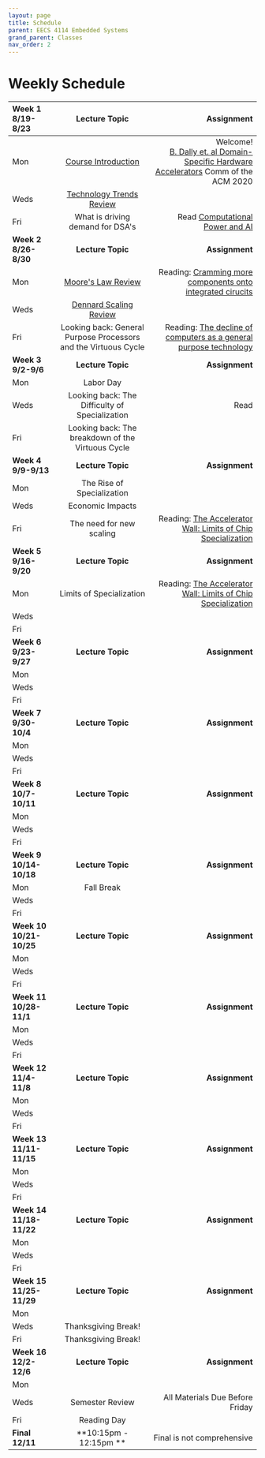 ```yaml
---
layout: page
title: Schedule
parent: EECS 4114 Embedded Systems
grand_parent: Classes
nav_order: 2
---
```


# Weekly Schedule

| Week 1 8/19-8/23       | Lecture Topic                          | Assignment          |
| :----------- | :----------------------------------------------: | --------------------:|
| Mon   | [Course Introduction](../../_modules/domain-specific-accelerators/Intro.pdf) |  Welcome! <br> [B. Dally et. al Domain-Specific Hardware Accelerators](https://cacm.acm.org/research/domain-specific-hardware-accelerators/) Comm of the ACM 2020   |
| Weds  | [Technology Trends Review](../../_modules/domain-specific-accelerators/trends,parallelism,performance.pdf) |  |
| Fri   | What is driving demand for DSA's | Read [Computational Power and AI](https://ainowinstitute.org/wp-content/uploads/2023/09/AI-Now_Computational-Power-an-AI.pdf) |
| **Week 2 8/26-8/30**       |  **Lecture Topic**                        | **Assignment**          |
| Mon  | [Moore's Law Review](../../_modules/domain-specific-accelerators/moore-dennard.pdf) |  Reading: [Cramming more components onto integrated cirucits](../../_modules/domain-specific-accelerators/gordon_moore_1965_article.pdf)|
| Weds   |[Dennard Scaling Review](../../_modules/domain-specific-accelerators/moore-dennard.pdf) |    |
| Fri   | Looking back: General Purpose Processors and the Virtuous Cycle |  Reading:  [The decline of computers as a general purpose technology](https://dl.acm.org/doi/10.1145/3430936)   |
| **Week 3 9/2-9/6**       |  **Lecture Topic**                    |     **Assignment**      |
| Mon   | Labor Day |      |
| Weds  | Looking back: The Difficulty of Specialization |  Read  |
| Fri   | Looking back: The breakdown of the Virtuous Cycle |    |
| **Week 4 9/9-9/13**       |  **Lecture Topic**                        | **Assignment**          |
| Mon  | The Rise of Specialization |   |
| Weds   | Economic Impacts |    |
| Fri   | The need for new scaling | Reading: [The Accelerator Wall: Limits of Chip Specialization](../../_modules/domain-specific-accelerators/wall-hpca19.pdf) |
| **Week 5 9/16-9/20**       |  **Lecture Topic**                    |     **Assignment**      |
| Mon  | Limits of Specialization | Reading: [The Accelerator Wall: Limits of Chip Specialization](../../_modules/domain-specific-accelerators/wall-hpca19.pdf) |
| Weds   |  |  |
| Fri   |  |  |
| **Week 6 9/23-9/27**       |  **Lecture Topic**                        | **Assignment**          |
| Mon   | |   |
| Weds  | |   |
| Fri   | |   |
| **Week 7 9/30-10/4**       |  **Lecture Topic**                    |     **Assignment**      |
| Mon   |  |  |
| Weds  |  |  |
| Fri   |  |  |
| **Week 8 10/7-10/11**       |  **Lecture Topic**                        | **Assignment**          |
| Mon   |  |  |
| Weds  |  |  |
| Fri   |  |  |
| **Week 9 10/14-10/18**       |  **Lecture Topic**                    |     **Assignment**      |
| Mon   | Fall Break |     |
| Weds  |  |  |
| Fri   |  |  |
| **Week 10 10/21-10/25**       |  **Lecture Topic**                        | **Assignment**          |
| Mon   |  |  |
| Weds  |  |  |
| Fri   |  |  |
| **Week 11 10/28-11/1**       |  **Lecture Topic**                        | **Assignment**          |
| Mon   |  |  | 
| Weds  |  |  |
| Fri   |  |  |
| **Week 12 11/4-11/8**       |  **Lecture Topic**                        | **Assignment**          |
| Mon   |  |  |
| Weds  |  |  |
| Fri   |  |  |
| **Week 13 11/11-11/15**       |  **Lecture Topic**                        | **Assignment**          |
| Mon   |  |  |
| Weds  |  |  |
| Fri   |  |  |
| **Week 14 11/18-11/22**       |  **Lecture Topic**                        | **Assignment**          |
| Mon   |  |  |
| Weds  |  |  |
| Fri   |  |  |
| **Week 15 11/25-11/29**       |  **Lecture Topic**                        | **Assignment**          |
| Mon   |  |  |
| Weds  |   Thanksgiving Break!|  |
| Fri   |   Thanksgiving Break!|  |
| **Week 16 12/2-12/6**       |  **Lecture Topic**                        | **Assignment**          |
| Mon   |  |  |
| Weds  |  Semester Review| All Materials Due Before Friday  |
| Fri   |  Reading Day|   |
| **Final 12/11**       |  **10:15pm - 12:15pm **                    | Final is not comprehensive         |





